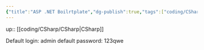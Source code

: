 ```yaml
---
{"title":"ASP .NET Boilrtplate","dg-publish":true,"tags":["coding/CSharp"],"language":"en","permalink":"/coding/c-sharp/asp-net-boilrtplate/","dgPassFrontmatter":true}
---
```


up:: [[coding/CSharp/CSharp\|CSharp]]

Default login:
admin
default password: 123qwe